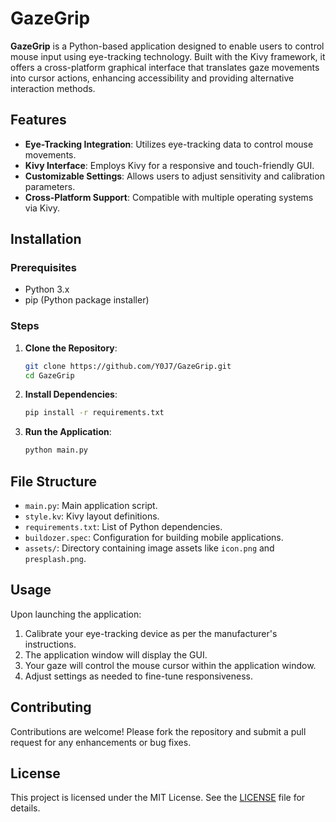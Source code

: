 
# GazeGrip

**GazeGrip** is a Python-based application designed to enable users to control mouse input using eye-tracking technology. Built with the Kivy framework, it offers a cross-platform graphical interface that translates gaze movements into cursor actions, enhancing accessibility and providing alternative interaction methods.

## Features

- **Eye-Tracking Integration**: Utilizes eye-tracking data to control mouse movements.
- **Kivy Interface**: Employs Kivy for a responsive and touch-friendly GUI.
- **Customizable Settings**: Allows users to adjust sensitivity and calibration parameters.
- **Cross-Platform Support**: Compatible with multiple operating systems via Kivy.

## Installation

### Prerequisites

- Python 3.x
- pip (Python package installer)

### Steps

1. **Clone the Repository**:
   ```bash
   git clone https://github.com/Y0J7/GazeGrip.git
   cd GazeGrip
   ```

2. **Install Dependencies**:
   ```bash
   pip install -r requirements.txt
   ```

3. **Run the Application**:
   ```bash
   python main.py
   ```

## File Structure

- `main.py`: Main application script.
- `style.kv`: Kivy layout definitions.
- `requirements.txt`: List of Python dependencies.
- `buildozer.spec`: Configuration for building mobile applications.
- `assets/`: Directory containing image assets like `icon.png` and `presplash.png`.

## Usage

Upon launching the application:

1. Calibrate your eye-tracking device as per the manufacturer's instructions.
2. The application window will display the GUI.
3. Your gaze will control the mouse cursor within the application window.
4. Adjust settings as needed to fine-tune responsiveness.

## Contributing

Contributions are welcome! Please fork the repository and submit a pull request for any enhancements or bug fixes.

## License

This project is licensed under the MIT License. See the [LICENSE](LICENSE) file for details.
